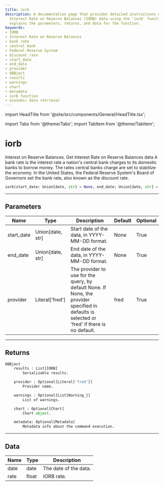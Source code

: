 ```yaml
---
title: iorb
description: A documentation page that provides detailed instructions on how to retrieve
  Interest Rate on Reserve Balances (IORB) data using the 'iorb' function. The page
  explains the parameters, returns, and data for the function.
keywords:
- IORB
- Interest Rate on Reserve Balances
- bank rate
- central bank
- Federal Reserve System
- discount rate
- start_date
- end_date
- provider
- OBBject
- results
- warnings
- chart
- metadata
- iorb function
- economic data retrieval
---
```


import HeadTitle from '@site/src/components/General/HeadTitle.tsx';

<HeadTitle title="iorb - Fixedincome - Reference | OpenBB Platform Docs" />

import Tabs from '@theme/Tabs';
import TabItem from '@theme/TabItem';

# iorb

Interest on Reserve Balances.
    Get Interest Rate on Reserve Balances data A bank rate is the interest rate a nation's central bank charges to its
    domestic banks to borrow money. The rates central banks charge are set to stabilize the economy. In the
    United States, the Federal Reserve System's Board of Governors set the bank rate, also known as the discount rate.

```python wordwrap
iorb(start_date: Union[date, str] = None, end_date: Union[date, str] = None, provider: Literal[str] = fred)
```

---

## Parameters

<Tabs>
<TabItem value="standard" label="Standard">

| Name | Type | Description | Default | Optional |
| ---- | ---- | ----------- | ------- | -------- |
| start_date | Union[date, str] | Start date of the data, in YYYY-MM-DD format. | None | True |
| end_date | Union[date, str] | End date of the data, in YYYY-MM-DD format. | None | True |
| provider | Literal['fred'] | The provider to use for the query, by default None. If None, the provider specified in defaults is selected or 'fred' if there is no default. | fred | True |
</TabItem>

</Tabs>

---

## Returns

```python wordwrap
OBBject
    results : List[IORB]
        Serializable results.

    provider : Optional[Literal['fred']]
        Provider name.

    warnings : Optional[List[Warning_]]
        List of warnings.

    chart : Optional[Chart]
        Chart object.

    metadata: Optional[Metadata]
        Metadata info about the command execution.
```

---

## Data

<Tabs>
<TabItem value="standard" label="Standard">

| Name | Type | Description |
| ---- | ---- | ----------- |
| date | date | The date of the data. |
| rate | float | IORB rate. |
</TabItem>

</Tabs>
